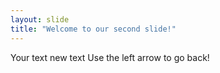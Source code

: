 ```yaml
---
layout: slide
title: "Welcome to our second slide!"
---
```

Your text new text
Use the left arrow to go back!
